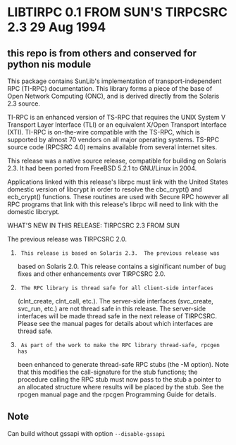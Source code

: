 # LIBTIRPC 0.1 FROM SUN'S TIRPCSRC 2.3 29 Aug 1994
## this repo is from others and conserved for python nis module
This package contains SunLib's implementation of transport-independent
RPC (TI-RPC) documentation.  This library forms a piece of the base of Open Network
Computing (ONC), and is derived directly from the Solaris 2.3 source.

TI-RPC is an enhanced version of TS-RPC that requires the UNIX System V
Transport Layer Interface (TLI) or an equivalent X/Open Transport Interface
(XTI).  TI-RPC is on-the-wire compatible with the TS-RPC, which is supported
by almost 70 vendors on all major operating systems.  TS-RPC source code
(RPCSRC 4.0) remains available from several internet sites.

This release was a native source release, compatible for
building on Solaris 2.3. It had been ported from FreeBSD 5.2.1 to GNU/Linux 
in 2004.

Applications linked with this release's librpc must link with the United
States domestic version of libcrypt in order to resolve the cbc_crypt() and
ecb_crypt() functions.  These routines are used with Secure RPC however all
RPC programs that link with this release's librpc will need to link with the
domestic libcrypt.  

WHAT'S NEW IN THIS RELEASE: TIRPCSRC 2.3 FROM SUN

The previous release was TIRPCSRC 2.0.

1.      This release is based on Solaris 2.3.  The previous release was
	based on Solaris 2.0.  This release contains a siginificant number of
	bug fixes and other enhancements over TIRPCSRC 2.0.

2.      The RPC library is thread safe for all client-side interfaces
	(clnt_create, clnt_call, etc.).  The server-side interfaces
	(svc_create, svc_run, etc.) are not thread safe in this release. The
	server-side interfaces will be made thread safe in the next release of
	TIRPCSRC.  Please see the manual pages for details about which
	interfaces are thread safe.

3.      As part of the work to make the RPC library thread-safe, rpcgen has
	been enhanced to generate thread-safe RPC stubs (the -M option).  Note
	that this modifies the call-signature for the stub functions; the
	procedure calling the RPC stub must now pass to the stub a pointer to
	an allocated structure where results will be placed by the stub.  See
	the rpcgen manual page and the rpcgen Programming Guide for details.


## Note

Can build without gssapi with option `--disable-gssapi`
